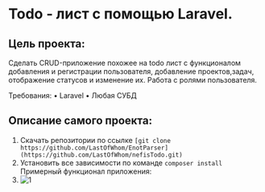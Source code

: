 # Todo - лист с помощью Laravel.
## Цель проекта:
Сделать CRUD-приложение похожее на todo лист с функционалом добавления и регистрации пользователя, добавление проектов,задач, отображение статусов и изменение их. Работа с ролями пользователя.

Требования:
• Laravel
• Любая СУБД

## Описание самого проекта:
1) Скачать репозитории по ссылке 
```[git clone https://github.com/LastOfWhom/EnotParser](https://github.com/LastOfWhom/nefisTodo.git)```
3) Установить все зависимости по команде 
```composer install```
Примерный функционал приложения:
1) ![1](https://github.com/LastOfWhom/nefisTodo/assets/131748290/d200c9d6-271b-4c03-af6e-54fb49c0fe13)

